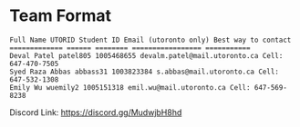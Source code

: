 # Team Format

```Text
Full Name UTORID Student ID Email (utoronto only) Best way to contact
============= ====== ======== ================= ===========
Deval Patel patel805 1005468655 devalm.patel@mail.utoronto.ca Cell: 647-470-7505
Syed Raza Abbas abbass31 1003823384 s.abbas@mail.utoronto.ca Cell: 647-532-1308
Emily Wu wuemily2 1005151318 emil.wu@mail.utoronto.ca Cell: 647-569-8238
```

Discord Link:
https://discord.gg/MudwjbH8hd
